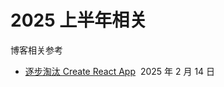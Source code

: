 # 2025 上半年相关

博客相关参考
- [逐步淘汰 Create React App](https://zh-hans.react.dev/blog/2025/02/14/sunsetting-create-react-app)&nbsp;&nbsp;2025 年 2 月 14 日